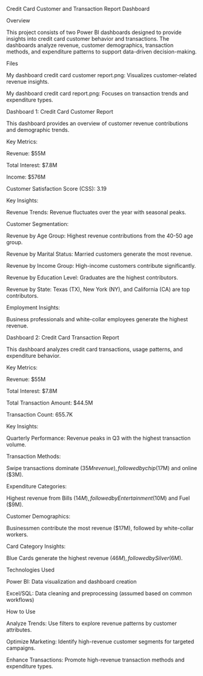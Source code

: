 Credit Card Customer and Transaction Report Dashboard

Overview

This project consists of two Power BI dashboards designed to provide insights into credit card customer behavior and transactions. The dashboards analyze revenue, customer demographics, transaction methods, and expenditure patterns to support data-driven decision-making.

Files

My dashboard credit card customer report.png: Visualizes customer-related revenue insights.

My dashboard credit card report.png: Focuses on transaction trends and expenditure types.

Dashboard 1: Credit Card Customer Report

This dashboard provides an overview of customer revenue contributions and demographic trends.

Key Metrics:

Revenue: $55M

Total Interest: $7.8M

Income: $576M

Customer Satisfaction Score (CSS): 3.19

Key Insights:

Revenue Trends: Revenue fluctuates over the year with seasonal peaks.

Customer Segmentation:

Revenue by Age Group: Highest revenue contributions from the 40-50 age group.

Revenue by Marital Status: Married customers generate the most revenue.

Revenue by Income Group: High-income customers contribute significantly.

Revenue by Education Level: Graduates are the highest contributors.

Revenue by State: Texas (TX), New York (NY), and California (CA) are top contributors.

Employment Insights:

Business professionals and white-collar employees generate the highest revenue.

Dashboard 2: Credit Card Transaction Report

This dashboard analyzes credit card transactions, usage patterns, and expenditure behavior.

Key Metrics:

Revenue: $55M

Total Interest: $7.8M

Total Transaction Amount: $44.5M

Transaction Count: 655.7K

Key Insights:

Quarterly Performance: Revenue peaks in Q3 with the highest transaction volume.

Transaction Methods:

Swipe transactions dominate ($35M revenue), followed by chip ($17M) and online ($3M).

Expenditure Categories:

Highest revenue from Bills ($14M), followed by Entertainment ($10M) and Fuel ($9M).

Customer Demographics:

Businessmen contribute the most revenue ($17M), followed by white-collar workers.

Card Category Insights:

Blue Cards generate the highest revenue ($46M), followed by Silver ($6M).

Technologies Used

Power BI: Data visualization and dashboard creation

Excel/SQL: Data cleaning and preprocessing (assumed based on common workflows)

How to Use

Analyze Trends: Use filters to explore revenue patterns by customer attributes.

Optimize Marketing: Identify high-revenue customer segments for targeted campaigns.

Enhance Transactions: Promote high-revenue transaction methods and expenditure types.
